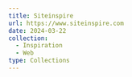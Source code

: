 ```yaml
---
title: Siteinspire
url: https://www.siteinspire.com
date: 2024-03-22
collection:
  - Inspiration
  - Web
type: Collections
---
```

